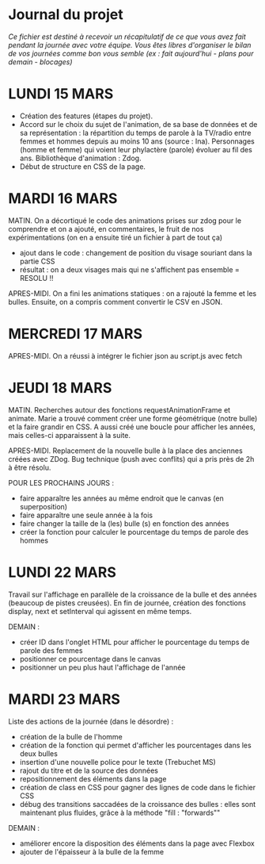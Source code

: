 # Journal du projet

*Ce fichier est destiné à recevoir un récapitulatif de ce que vous avez fait pendant la journée avec votre équipe. Vous êtes libres d'organiser le bilan de vos journées comme bon vous semble (ex : fait aujourd'hui - plans pour demain - blocages)*

# LUNDI 15 MARS

- Création des features (étapes du projet).
- Accord sur le choix du sujet de l'animation, de sa base de données et de sa représentation : la répartition du temps de parole à la TV/radio entre femmes et hommes depuis au moins 10 ans (source : Ina). Personnages (homme et femme) qui voient leur phylactère (parole) évoluer au fil des ans. Bibliothèque d'animation : Zdog.
- Début de structure en CSS de la page.

# MARDI 16 MARS

MATIN. On a décortiqué le code des animations prises sur zdog pour le comprendre et on a ajouté, en commentaires, le fruit de nos expérimentations (on en a ensuite tiré un fichier à part de tout ça)
+ ajout dans le code : changement de position du visage souriant dans la partie CSS
+ résultat : on a deux visages mais qui ne s'affichent pas ensemble = RESOLU !!

APRES-MIDI. On a fini les animations statiques : on a rajouté la femme et les bulles. Ensuite, on a compris comment convertir le CSV en JSON.

# MERCREDI 17 MARS

APRES-MIDI. On a réussi à intégrer le fichier json au script.js avec fetch

# JEUDI 18 MARS

MATIN. Recherches autour des fonctions requestAnimationFrame et animate. Marie a trouvé comment créer une forme géométrique (notre bulle) et la faire grandir en CSS. A aussi créé une boucle pour afficher les années, mais celles-ci apparaissent à la suite.

APRES-MIDI. Replacement de la nouvelle bulle à la place des anciennes créées avec ZDog. Bug technique (push avec conflits) qui a pris près de 2h à être résolu.

POUR LES PROCHAINS JOURS : 
- faire apparaître les années au même endroit que le canvas (en superposition)
- faire apparaître une seule année à la fois
- faire changer la taille de la (les) bulle (s) en fonction des années
- créer la fonction pour calculer le pourcentage du temps de parole des hommes

# LUNDI 22 MARS

Travail sur l'affichage en parallèle de la croissance de la bulle et des années (beaucoup de pistes creusées).
En fin de journée, création des fonctions display, next et setInterval qui agissent en même temps.

DEMAIN :
- créer ID dans l'onglet HTML pour afficher le pourcentage du temps de parole des femmes
- positionner ce pourcentage dans le canvas
- positionner un peu plus haut l'affichage de l'année

# MARDI 23 MARS

Liste des actions de la journée (dans le désordre) :
- création de la bulle de l'homme
- création de la fonction qui permet d'afficher les pourcentages dans les deux bulles
- insertion d'une nouvelle police pour le texte (Trebuchet MS)
- rajout du titre et de la source des données
- repositionnement des éléments dans la page
- création de class en CSS pour gagner des lignes de code dans le fichier CSS
- débug des transitions saccadées de la croissance des bulles : elles sont maintenant plus fluides, grâce à la méthode "fill : "forwards""

DEMAIN :
- améliorer encore la disposition des éléments dans la page avec Flexbox
- ajouter de l'épaisseur à la bulle de la femme
